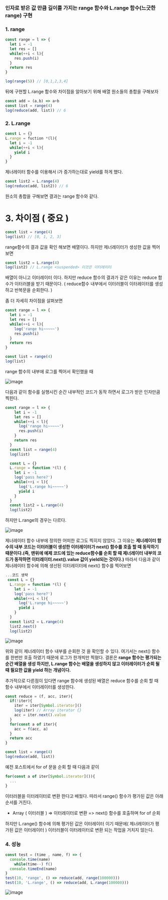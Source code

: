
### 인자로 받은 값 만큼 길이를 가지는 range 함수와 L.range 함수(느긋한 range) 구현

### 1. range

```javascript
const range = l => {
  let i = -1
  let res = []
  while(++i < l){
    res.push(i)
  }
  return res
}

log(range(5)) // [0,1,2,3,4]
```

뒤에 구현할 L.range 함수와 차이점을 알아보기 위해 배열 원소들의 총합을 구해보자

```javascript
const add = (a,b) => a+b
const list = range(4)
log(reduce(add, list)) // 6
```



### 2. L.range

```javascript
const L = {}
L.range = fuction *(l){
  let i = -1
  while(++i < l){
    yield i
  }
}
```

제너레이터 함수를 이용해서 i가 증가하는대로 yield를 하게 했다.

```javascript
const list2 = L.range(4)
log(reduce(add, list2)) // 6
```

원소의 총합을 구해보면 결과는 range 함수와 같다.



# 3. 차이점 ( 중요 )

```javascript
const list = range(4)
log(list) // [0, 1, 2, 3]
```

range함수의 결과 값을 확인 해보면 배열이다. 하지만 제너레이터가 생성한 값을 찍어보면

```javascript
const list2 = L.range(4)
log(list2) // L.range <suspended> 이것은 이터레이터
```

배열이 아니고 이터레이터 이다. 하지만 reduce 함수의 결과가 같은 이유는 reduce 함수가 이터러블을 받기 때문이다. ( reduce함수 내부에서 이터러블이 이터레이터를 생성하고 반복문을 순회한다. )

좀 더 자세히 차이점을 살펴보면

```javascript
const range = l => {
  let i = -1
  let res = []
  while(++i < l){
    log('range hi~~~~~')
    res.push(i)
  }
  return res
}

const list = range(4)
log(list)
```

range 함수의 내부에 로그를 찍어서 확인했을 때

![image](https://user-images.githubusercontent.com/39187116/70153638-a1c28d00-16f2-11ea-9815-93c7f4126243.png)

다음과 같이 함수를 실행시킨 순간 내부적인 코드가 동작 하면서 로그가 받은 인자만큼 찍힌다. 

```javascript
const range = l => {
    let i = -1
    let res = []
    while(++i < l){
      log('range hi~~~~~')
      res.push(i)
    }
    return res
  }
  const list = range(4)
  log(list)

  const L = {}
  L.range = function *(l) {
    let i = -1
    log('pass here?')
    while(++i < l){
      log('L.range hi~~~~~')
      yield i
    }
  }
  const list2 = L.range(4)
  log(list2)
```

하지만 L.range의 경우는 다르다.

![image](https://user-images.githubusercontent.com/39187116/70153876-f82fcb80-16f2-11ea-9189-651505d47ef3.png)

제너레이터 함수 내부에 정의한 어떠한 로그도 찍히지 않았다. 그 이유는 **제너레이터 함수의 내부 코드는 이터러블이 생성한 이터레이터가 next() 함수를 호출 할 때 동작하기 때문이다.(즉, 맨위에 예제 코드에 있는 reduce함수를 순회 할 때 제너레이터 내부의 코드가 동작하면 이터레이터.next().value 값이 yield되는 것이다.)** 따라서 다음과 같이 제너레이터 함수에 의해 생선된 이터레이터에 next() 함수를 찍어보면

```javascript
...코드 생략
 const L = {}
  L.range = function *(l) {
    let i = -1
    log('pass here?')
    while(++i < l){
      log('L.range hi~~~~~')
      yield i
    }
  }
  const list2 = L.range(4)
  list2.next()
  log(list2)
```



![image](https://user-images.githubusercontent.com/39187116/70154100-4a70ec80-16f3-11ea-9ebf-e1e7391598d5.png)

위와 같이 제너레이터 함수 내부를 순회한 것 을 확인할 수 있다. 여기서는 next() 함수를 한번만 호출 하였기 때문에 로그가 한개씩만 찍혔다. 결론은 **range 함수는 평가되는 순간 배열을 생성 하지만, L.range 함수는 배열을 생성하지 않고 이터레이터가 순회 될 때 필요한 값을 yield 하는 개념이다.**

추가적으로 다른점이 있다면 range 함수에 생성된 배열은 reduce 함수를 순회 할 때 함수 내부에서 이터레이터를 생성한다.

```javascript
const reduce = (f, acc, iter){
  if(!iter){
    iter = iter[Symbol.iterator]()
    log(iter) // Array iterator {}
    acc = iter.next().value
  }
  for(const a of iter){
    acc = f(acc, a)
  }
  return acc
}

const list = range(4)
log(reduce(add, list))
```

예전 포스트에서 for of 문을 순회 할 때 다음과 같이

```javascript
for(const a of iter[Symbol.iterator]()){
  ...
}
```

이터러블을 이터레이터로 변환 한다고 배웠다. 따라서 range() 함수가 평가된 값은 아래 순서를 거친다.

- Array ( 이터러블 ) => 이터레이터로 변환 => next() 함수를 호출하며 for of 순회 

하지만 L.range() 함수에 의해 평가된 값은 이터레이터 이기 때문에( 제너레이터가 평가된 값은 이터레이터 ) 이터러블이 이터레이터로 변환 되는 작업을 거치지 않는다.



### 4. 성능

```javascript
const test = (time , name, f) => {
  console.time(name)
  	while(time--) f()
  console.timeEnd(name)
}
test(10, 'range', () => reduce(add, range(100000)))
test(10, 'L.range', () => reduce(add, L.range(100000)))
```

![image](https://user-images.githubusercontent.com/39187116/70156720-b9e8db00-16f7-11ea-9b10-0ab3dfc9b73e.png)

